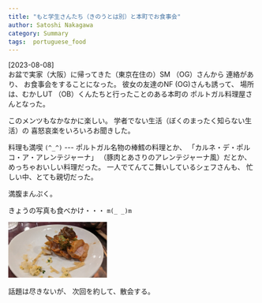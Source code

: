 ```yaml
---
title: "もと学生さんたち（きのうとは別）と本町でお食事会"
author: Satoshi Nakagawa
category: Summary
tags:  portuguese_food
---
```


[2023-08-08]  
 お盆で実家（大阪）に帰ってきた（東京在住の）SM （OG）さんから
連絡があり、
お食事会をすることになった。
彼女の友達のNF (OG)さんも誘って、
場所は、むかしUT （OB）くんたちと行ったことのある本町の
ポルトガル料理屋さんとなった。

 このメンツもなかなかに楽しい。
学者でない生活（ぼくのまったく知らない生活）の
喜怒哀楽をいろいろお聞きした。

 料理も満喫 `(^_^)` ---
ポルトガル名物の棒鱈の料理とか、
「カルネ・デ・ポルコ・ア・アレンテジャーナ」
（豚肉とあさりのアレンテジャーナ風）だとか、
めっちゃおいしい料理だった。
一人でてんてこ舞いしているシェフさんも、
忙しい中、とても親切だった。

 満腹まんぷく。

 きょうの写真も食べかけ・・・ `m(_ _)m`

<a href="/pict/2023-08-08-porto-2-pub.jpg">
<img src="/pict/2023-08-08-porto-2-pub.jpg" alt="ポルトガル料理食べかけ" width="200"/></a>

 話題は尽きないが、
次回を約して、散会する。

